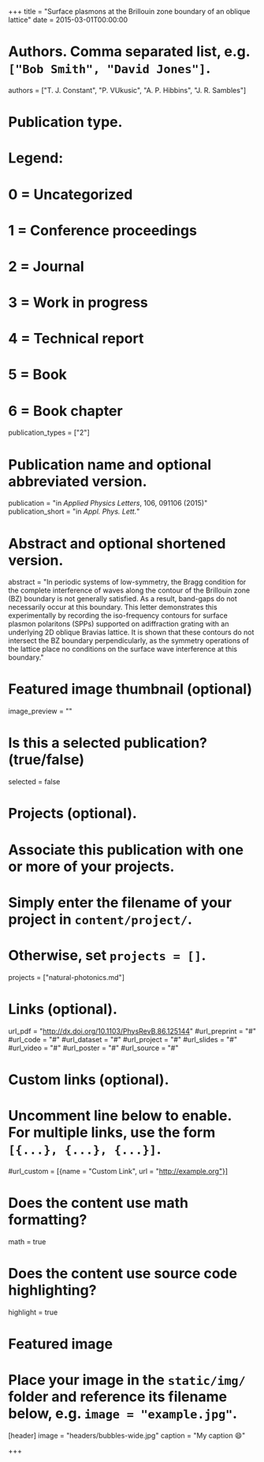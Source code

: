 +++
title = "Surface plasmons at the Brillouin zone boundary of an oblique lattice"
date = 2015-03-01T00:00:00

# Authors. Comma separated list, e.g. `["Bob Smith", "David Jones"]`.
authors = ["T. J. Constant", "P. VUkusic", "A. P. Hibbins", "J. R. Sambles"]

# Publication type.
# Legend:
# 0 = Uncategorized
# 1 = Conference proceedings
# 2 = Journal
# 3 = Work in progress
# 4 = Technical report
# 5 = Book
# 6 = Book chapter
publication_types = ["2"]

# Publication name and optional abbreviated version.
publication = "in *Applied Physics Letters*, 106, 091106 (2015)"
publication_short = "in *Appl. Phys. Lett.*"

# Abstract and optional shortened version.
abstract = "In periodic systems of low-symmetry, the Bragg condition for the complete interference of waves along the contour of the Brillouin zone (BZ) boundary is not generally satisfied. As a result, band-gaps do not necessarily occur at this boundary. This letter demonstrates this experimentally by recording the iso-frequency contours for surface plasmon polaritons (SPPs) supported on adiffraction grating with an underlying 2D oblique Bravias lattice. It is shown that these contours do not intersect the BZ boundary perpendicularly, as the symmetry operations of the lattice place no conditions on the surface wave interference at this boundary."

# Featured image thumbnail (optional)
image_preview = ""

# Is this a selected publication? (true/false)
selected = false

# Projects (optional).
#   Associate this publication with one or more of your projects.
#   Simply enter the filename of your project in `content/project/`.
#   Otherwise, set `projects = []`.
projects = ["natural-photonics.md"]

# Links (optional).
url_pdf = "http://dx.doi.org/10.1103/PhysRevB.86.125144"
#url_preprint = "#"
#url_code = "#"
#url_dataset = "#"
#url_project = "#"
#url_slides = "#"
#url_video = "#"
#url_poster = "#"
#url_source = "#"

# Custom links (optional).
#   Uncomment line below to enable. For multiple links, use the form `[{...}, {...}, {...}]`.
#url_custom = [{name = "Custom Link", url = "http://example.org"}]

# Does the content use math formatting?
math = true

# Does the content use source code highlighting?
highlight = true

# Featured image
# Place your image in the `static/img/` folder and reference its filename below, e.g. `image = "example.jpg"`.
[header]
image = "headers/bubbles-wide.jpg"
caption = "My caption :smile:"

+++

